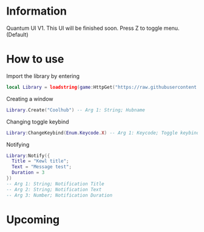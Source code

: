 # Information
  Quantum UI V1. 
  This UI will be finished soon.
  Press Z to toggle menu. (Default)
# How to use
  Import the library by entering
  ```lua
local Library = loadstring(game:HttpGet("https://raw.githubusercontent.com/exdssnuiag/Quantum-UI/refs/heads/main/Hub_Code.lua"))()
```
  Creating a window
```lua
Library.Create("Coolhub") -- Arg 1: String; Hubname
```
  Changing toggle keybind
  ```lua
Library:ChangeKeybind(Enum.Keycode.X) -- Arg 1: Keycode; Toggle keybind
```
  Notifying
  ```lua
Library:Notify({
    Title = "Kewl title";
    Text = "Message test";
    Duration = 3
})
  -- Arg 1: String; Notification Title
  -- Arg 2: String; Notification Text
  -- Arg 3: Number; Notification Duration
```
# Upcoming
